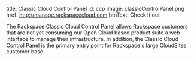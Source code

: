 title: Classic Cloud Control Panel
id: ccp
image: classicControlPanel.png
href: http://manage.rackspacecloud.com
btnText: Check it out

The Rackspace Classic Cloud Control Panel allows Rackspace customers that are not yet consuming our Open Cloud based product suite a web interface to manage their infrastructure. In addition, the Classic Cloud Control Panel is the primary entry point for Rackspace's large CloudSites customer base.
